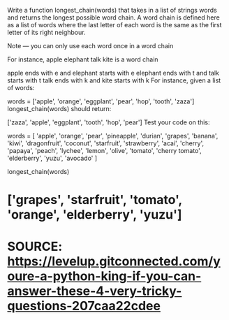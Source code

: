 Write a function longest_chain(words) that takes in a list of strings words and returns the longest possible word chain. A word chain is defined here as a list of words where the last letter of each word is the same as the first letter of its right neighbour.

Note — you can only use each word once in a word chain

For instance, apple elephant talk kite is a word chain

apple ends with e and elephant starts with e
elephant ends with t and talk starts with t
talk ends with k and kite starts with k
For instance, given a list of words:

words = ['apple', 'orange', 'eggplant', 'pear', 'hop', 'tooth', 'zaza']
longest_chain(words) should return:

['zaza', 'apple', 'eggplant', 'tooth', 'hop', 'pear']
Test your code on this:

words = [
    'apple', 'orange', 'pear', 'pineapple', 
    'durian', 'grapes', 'banana', 'kiwi',
    'dragonfruit', 'coconut', 'starfruit', 'strawberry',
    'acai', 'cherry', 'papaya', 'peach',
    'lychee', 'lemon', 'olive', 'tomato',
    'cherry tomato', 'elderberry', 'yuzu', 'avocado'
]

longest_chain(words)

# ['grapes', 'starfruit', 'tomato', 'orange', 'elderberry', 'yuzu']

# SOURCE: https://levelup.gitconnected.com/youre-a-python-king-if-you-can-answer-these-4-very-tricky-questions-207caa22cdee